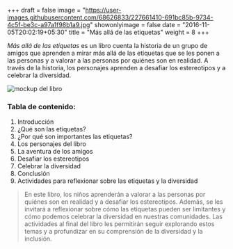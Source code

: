 +++
draft = false
image = "https://user-images.githubusercontent.com/68626833/227661410-691bc85b-9734-4c5f-be3c-a97a1f98b1a9.jpg"
showonlyimage = false
date = "2016-11-05T20:02:19+05:30"
title = "Más allá de las etiquetas"
weight = 8
+++

*Más allá de las etiquetas* es un libro cuenta la historia de un grupo de amigos que aprenden a mirar más allá de las etiquetas que se les ponen a las personas y a valorar a las personas por quiénes son en realidad. A través de la historia, los personajes aprenden a desafiar los estereotipos y a celebrar la diversidad.
<!--more-->

![mockup del libro](https://user-images.githubusercontent.com/68626833/227718701-8b660cd7-1658-4bf1-8ea0-ed222cf23174.png)

### Tabla de contenido:

1. Introducción
2. ¿Qué son las etiquetas?
3. ¿Por qué son importantes las etiquetas?
4. Los personajes del libro
5. La aventura de los amigos
6. Desafiar los estereotipos
7. Celebrar la diversidad
8. Conclusión
9. Actividades para reflexionar sobre las etiquetas y la diversidad

> En este libro, los niños aprenderán a valorar a las personas por quiénes son en realidad y a desafiar los estereotipos. Además, se les invitará a reflexionar sobre cómo las etiquetas pueden ser limitantes y cómo podemos celebrar la diversidad en nuestras comunidades. Las actividades al final del libro les permitirán seguir explorando estos temas y a profundizar en su comprensión de la diversidad y la inclusión.
